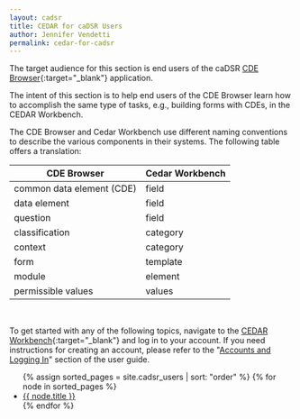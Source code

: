 ```yaml
---
layout: cadsr
title: CEDAR for caDSR Users
author: Jennifer Vendetti
permalink: cedar-for-cadsr
---
```


<!-- <h1 class="page-title">{{ page.title }}</h1><br /> -->

The target audience for this section is end users of the caDSR
[CDE Browser](https://cdebrowser.nci.nih.gov/cdebrowserClient/cdeBrowser.html#/search){:target="_blank"} application.

The intent of this section is to help end users of the CDE Browser learn how to accomplish the same type of tasks, e.g., building 
forms with CDEs, in the CEDAR Workbench.

The CDE Browser and Cedar Workbench use different naming conventions to describe the various components in their systems. The 
following table offers a translation: 

<table class="naming-translations">
  <thead>
    <tr>
      <th class="naming-translations">CDE Browser</th>
      <th class="naming-translations">Cedar Workbench</th>
    </tr>
  </thead>
  <tbody>
    <tr>
      <td>common data element (CDE)</td>
      <td>field</td>
    </tr>
    <tr>
      <td>data element</td>
      <td>field</td>
    </tr>
    <tr>
      <td>question</td>
      <td>field</td>
    </tr>
    <tr>
      <td>classification</td>
      <td>category</td>
    </tr>
    <tr>
      <td>context</td>
      <td>category</td>
    </tr>
    <tr>
      <td>form</td>
      <td>template</td>
    </tr>
    <tr>
      <td>module</td>
      <td>element</td>
    </tr>
    <tr>
      <td>permissible values</td>
      <td>values</td>
    </tr>
  </tbody>
</table><br />

To get started with any of the following topics, navigate to the 
[CEDAR Workbench](http://cedar.metadatacenter.org/){:target="_blank"} and log in to your account. 
If you need instructions for creating an account, please refer to the 
"[Accounts and Logging In](basic_topics/a1_accounts_and_logging_in "Accounts and Logging In")" 
section of the user guide.

<ul class="cadsr-topics">
  {% assign sorted_pages = site.cadsr_users | sort: "order" %}
  {% for node in sorted_pages %}
    <li><a href="{{ site.baseurl }}{{ node.url }}">{{ node.title }}</a></li>
  {% endfor %}
</ul>

<!-- <br />Please {% github_edit_link "help improve this article" %}.
 -->
